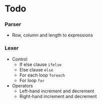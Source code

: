 # Todo
### Parser
- Row, column and length to expressions

### Lexer
- Control
    - If else clause `ifelse`
    - Else clause `else`
    - For each loop `foreach`
    - For loop `for`
- Operators
    - Left-hand increment and decrement
    - Right-hand increment and decrement